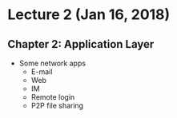 # Lecture 2 (Jan 16, 2018)
## Chapter 2: Application Layer
* Some network apps
  * E-mail
  * Web
  * IM
  * Remote login
  * P2P file sharing
